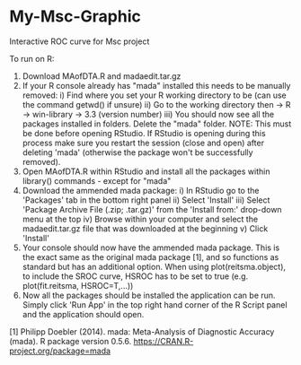 # My-Msc-Graphic
Interactive ROC curve for Msc project

To run on R:
1. Download MAofDTA.R and madaedit.tar.gz
2. If your R console already has "mada" installed this needs to be manually removed:
   i) Find where you set your R working directory to be (can use the command getwd() if unsure)
   ii) Go to the working directory then -> R -> win-library -> 3.3 (version number)
   iii) You should now see all the packages installed in folders. Delete the "mada" folder.
   NOTE: This must be done before opening RStudio. If RStudio is opening during this process make sure you restart the session (close and open) after deleting 'mada' (otherwise the package won't be successfully removed).
3. Open MAofDTA.R within RStudio and install all the packages within library() commands - except for "mada"
4. Download the ammended mada package:
   i) In RStudio go to the 'Packages' tab in the bottom right panel
   ii) Select 'Install'
   iii) Select 'Package Archive File (.zip; .tar.gz)' from the 'Install from:' drop-down menu at the top
   iv) Browse within your computer and select the madaedit.tar.gz file that was downloaded at the beginning
   v) Click 'Install'
5. Your console should now have the ammended mada package. This is the exact same as the original mada package [1], and so functions as standard but has an additional option. When using plot(reitsma.object), to include the SROC curve, HSROC has to be set to true (e.g. plot(fit.reitsma, HSROC=T,...))
6. Now all the packages should be installed the application can be run. Simply click 'Run App' in the top right hand corner of the R Script panel and the application should open.

[1] Philipp Doebler (2014). mada: Meta-Analysis of Diagnostic Accuracy (mada). R package version 0.5.6.
  https://CRAN.R-project.org/package=mada
